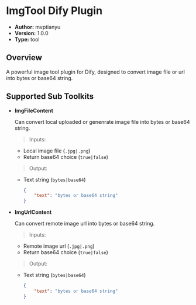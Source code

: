# ImgTool Dify Plugin

- **Author:** mvptianyu
- **Version:** 1.0.0
- **Type:** tool


## Overview

A powerful image tool plugin for Dify, designed to convert image file or url into bytes or base64 string.

## Supported Sub Toolkits

- **ImgFileContent**

  Can convert local uploaded or genenrate image file into bytes or base64 string.
  
  > Inputs:
  - Local image file (`.jpg|.png`)
  - Return base64 choice (`true|false`)

  > Output:
  - Text string (`bytes|base64`)

    ```json
    {
        "text": "bytes or base64 string"
    }
    ```

- **ImgUrlContent**

  Can convert remote image url into bytes or base64 string.
  
  > Inputs:
  - Remote image url (`.jpg|.png`)
  - Return base64 choice (`true|false`)

  > Output:
  - Text string (`bytes|base64`)

    ```json
    {
        "text": "bytes or base64 string"
    }
    ```